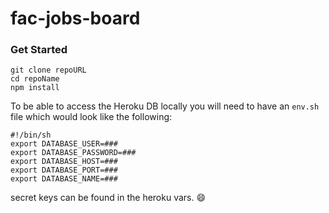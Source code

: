 # fac-jobs-board


### Get Started

```
git clone repoURL
cd repoName
npm install

```

To be able to access the Heroku DB locally you will need to have an `env.sh` file which would look like the following:
```
#!/bin/sh
export DATABASE_USER=###
export DATABASE_PASSWORD=###
export DATABASE_HOST=###
export DATABASE_PORT=###
export DATABASE_NAME=###

```
secret keys can be found in the heroku vars. :smile:
